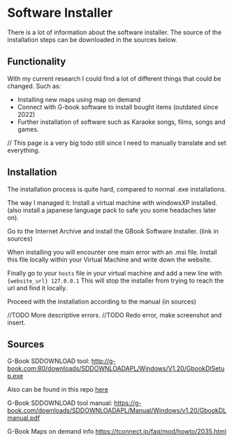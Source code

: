 # Software Installer
There is a lot of information about the software installer. The source of the installation steps can be downloaded in the sources below.
## Functionality
With my current research I could find a lot of different things that could be changed.
Such as:
- Installing new maps using map on demand
- Connect with G-book software to install bought items (outdated since 2022)
- Further installation of software such as Karaoke songs, films, songs and games.

// This page is a very big todo still since I need to manually translate and set everything.


## Installation
The installation process is quite hard, compared to normal .exe installations.

The way I managed it:
Install a virtual machine with windowsXP installed. (also install a japanese language pack to safe you some headaches later on).

Go to the Internet Archive and install the GBook Software Installer. (link in sources)

When installing you will encounter one main error with an .msi file. 
Install this file locally within your Virtual Machine and write down the website.

Finally go to your `hosts` file in your virtual machine and add a new line with 
`{website_url} 127.0.0.1` 
This will stop the installer from trying to reach the url and find it locally. 

Proceed with the installation according to the manual (in sources)

//TODO More descriptive errors.
//TODO Redo error, make screenshot and insert.

## Sources
G-Book SDDOWNLOAD tool:
http://g-book.com:80/downloads/SDDOWNLOADAPL/Windows/V1.20/GbookDlSetup.exe

Also can be found in this repo [here](./GbookDlSetup.exe)

G-Book SDDOWNLOAD tool manual:
https://g-book.com/downloads/SDDOWNLOADAPL/Manual/Windows/v1.20/GbookDLmanual.pdf

G-Book Maps on demand info
https://tconnect.jp/faq/mod/howto/2035.html